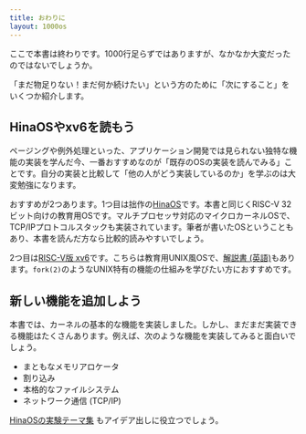 ```yaml
---
title: おわりに
layout: 1000os
---
```


ここで本書は終わりです。1000行足らずではありますが、なかなか大変だったのではないでしょうか。

「まだ物足りない！まだ何か続けたい」という方のために「次にすること」をいくつか紹介します。

## HinaOSやxv6を読もう

ページングや例外処理といった、アプリケーション開発では見られない独特な機能の実装を学んだ今、一番おすすめなのが「既存のOSの実装を読んでみる」ことです。自分の実装と比較して「他の人がどう実装しているのか」を学ぶのは大変勉強になります。

おすすめが2つあります。1つ目は拙作の[HinaOS](https://github.com/nuta/microkernel-book)です。本書と同じくRISC-V 32ビット向けの教育用OSです。マルチプロセッサ対応のマイクロカーネルOSで、TCP/IPプロトコルスタックも実装されています。筆者が書いたOSということもあり、本書を読んだ方なら比較的読みやすいでしょう。

2つ目は[RISC-V版 xv6](https://github.com/mit-pdos/xv6-riscv)です。こちらは教育用UNIX風OSで、[解説書 (英語)](https://pdos.csail.mit.edu/6.828/2022/)もあります。`fork(2)`のようなUNIX特有の機能の仕組みを学びたい方におすすめです。

## 新しい機能を追加しよう

本書では、カーネルの基本的な機能を実装しました。しかし、まだまだ実装できる機能はたくさんあります。例えば、次のような機能を実装してみると面白いでしょう。

- まともなメモリアロケータ
- 割り込み
- 本格的なファイルシステム
- ネットワーク通信 (TCP/IP)

[HinaOSの実験テーマ集](https://github.com/nuta/microkernel-book/blob/main/IDEAS.md) もアイデア出しに役立つでしょう。
